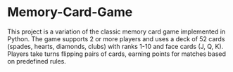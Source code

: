 # Memory-Card-Game
This project is a variation of the classic memory card game implemented in Python. The game supports 2 or more players and uses a deck of 52 cards (spades, hearts, diamonds, clubs) with ranks 1-10 and face cards (J, Q, K). Players take turns flipping pairs of cards, earning points for matches based on predefined rules.
